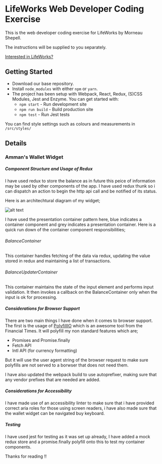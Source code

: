 # LifeWorks Web Developer Coding Exercise

This is the web developer coding exercise for LifeWorks by Morneau Shepell.

The instructions will be supplied to you separately.

[Interested in LifeWorks?](https://github.com/workivate/web-dev-coding-exercise/tree/join-us)

## Getting Started

* Download our base repository.
* Install `node_modules` with either `npm` or `yarn`.
* The project has been setup with Webpack, React, Redux, (S)CSS Modules, Jest and Enzyme. You can get started with:
    * `npm start` - Run development site
    * `npm run build` - Build production site
    * `npm test` - Run Jest tests

You can find style settings such as colours and measurements in `/src/styles/`

## Details

### Amman's Wallet Widget

##### Component Structure and Usage of Redux
I have used redux to store the balance as in future this peice of information may be used by other components of the app. I have used redux thunk so i can dispatch an action to begin the http api call and be notified of its status.

Here is an architechtural diagram of my widget;

![alt text](https://i.imgur.com/c2slM3Y.png "Widget Diagram")

I have used the presentation container pattern here, blue indicates a container component and grey indicates a presentation container. Here is a quick run down of the container component responsibilities;

###### BalanceContainer
This container handles fetching of the data via redux, updating the value stored in redux and maintaining a list of transactions.

###### BalanceUpdaterContainer
This container maintains the state of the input element and performs input validation. It then invokes a callback on the BalanceContainer only when the input is ok for processing.

##### Considerations for Browser Support
There are two main things I have done when it comes to browser support. The first is the usage of [PolyfillIO](https://polyfill.io/v2/docs/) which is an awesome tool from the Financial Times. It will polyfill my non standard features which are;
 
  - Promises and Promise.finally
  - Fetch API
  - Intl API (for currency formatting)
 
But it will use the user agent string of the browser request to make sure polyfills are not served to a borwser that does not need them.

I have also updated the webpack build to use autoprefixer, making sure that any vendor prefixes that are needed are added.

##### Considerations for Accessibility
I have made use of an accessibility linter to make sure that i have provided correct aria roles for those using screen readers, i have also made sure that the wallet widget can be navigated buy keyboard.

##### Testing
I have used jest for testing as it was set up already, I have added a mock redux store and a promise.finally polyfill onto this to test my container components.

Thanks for reading !!
